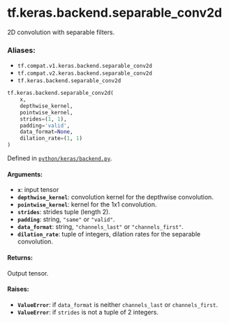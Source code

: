 <div itemscope itemtype="http://developers.google.com/ReferenceObject">
<meta itemprop="name" content="tf.keras.backend.separable_conv2d" />
<meta itemprop="path" content="Stable" />
</div>

# tf.keras.backend.separable_conv2d

2D convolution with separable filters.

### Aliases:

* `tf.compat.v1.keras.backend.separable_conv2d`
* `tf.compat.v2.keras.backend.separable_conv2d`
* `tf.keras.backend.separable_conv2d`

``` python
tf.keras.backend.separable_conv2d(
    x,
    depthwise_kernel,
    pointwise_kernel,
    strides=(1, 1),
    padding='valid',
    data_format=None,
    dilation_rate=(1, 1)
)
```



Defined in [`python/keras/backend.py`](/code/stable/tensorflow/python/keras/backend.py).

<!-- Placeholder for "Used in" -->


#### Arguments:


* <b>`x`</b>: input tensor
* <b>`depthwise_kernel`</b>: convolution kernel for the depthwise convolution.
* <b>`pointwise_kernel`</b>: kernel for the 1x1 convolution.
* <b>`strides`</b>: strides tuple (length 2).
* <b>`padding`</b>: string, `"same"` or `"valid"`.
* <b>`data_format`</b>: string, `"channels_last"` or `"channels_first"`.
* <b>`dilation_rate`</b>: tuple of integers,
    dilation rates for the separable convolution.


#### Returns:

Output tensor.



#### Raises:


* <b>`ValueError`</b>: if `data_format` is neither `channels_last` or
`channels_first`.
* <b>`ValueError`</b>: if `strides` is not a tuple of 2 integers.